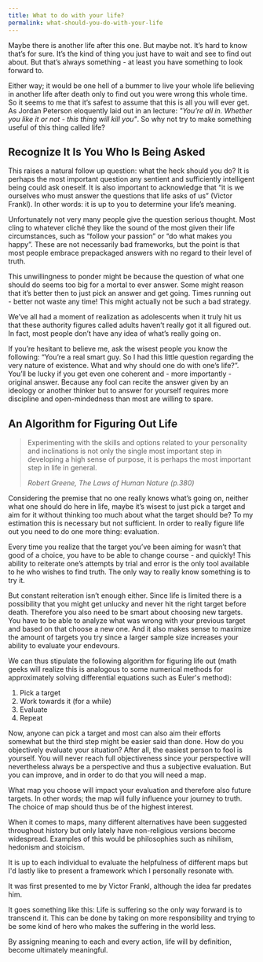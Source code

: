 ```yaml
---
title: What to do with your life?
permalink: what-should-you-do-with-your-life
---
```


Maybe there is another life after this one. But maybe not. It’s hard to know that’s for sure. It’s the kind of thing you just have to wait and see to find out about. But that’s always something - at least you have something to look forward to.

Either way; it would be one hell of a bummer to live your whole life believing in another life after death only to find out you were wrong this whole time. So it seems to me that it’s safest to assume that this is all you will ever get. As Jordan Peterson eloquently laid out in an lecture: _"You’re all in. Whether you like it or not - this thing will kill you"_. So why not try to make something useful of this thing called life?

## Recognize It Is You Who Is Being Asked

This raises a natural follow up question: what the heck should you do? It is perhaps the most important question any sentient and sufficiently intelligent being could ask oneself. It is also important to acknowledge that “it is we ourselves who must answer the questions that life asks of us” (Victor Frankl). In other words: it is up to you to determine your life’s meaning. 

Unfortunately not very many people give the question serious thought. Most cling to whatever cliché they like the sound of the most given their life circumstances, such as “follow your passion” or “do what makes you happy”. These are not necessarily bad frameworks, but the point is that most people embrace prepackaged answers with no regard to their level of truth. 

This unwillingness to ponder might be because the question of what one should do seems too big for a mortal to ever answer. Some might reason that it’s better then to just pick an answer and get going. Times running out - better not waste any time! This might actually not be such a bad strategy.

We’ve all had a moment of realization as adolescents when it truly hit us that these authority figures called adults haven’t really got it all figured out. In fact, most people don’t have any idea of what’s really going on.

If you’re hesitant to believe me, ask the wisest people you know the following: “You’re a real smart guy. So I had this little question regarding the very nature of existence. What and why should one do with one’s life?”. You’ll be lucky if you get even one coherent and - more importantly - original answer. Because any fool can recite the answer given by an ideology or another thinker but to answer for yourself requires more discipline and open-mindedness than most are willing to spare.

## An Algorithm for Figuring Out Life

> Experimenting with the skills and options related to your personality and inclinations is not only the single most important step in developing a high sense of purpose, it is perhaps the most important step in life in general.
>
> <cite>Robert Greene, The Laws of Human Nature (p.380)</cite>

Considering the premise that no one really knows what’s going on, neither what one should do here in life, maybe it’s wisest to just pick a target and aim for it without thinking too much about what the target should be? To my estimation this is necessary but not sufficient. In order to really figure life out you need to do one more thing: evaluation.

Every time you realize that the target you’ve been aiming for wasn’t that good of a choice, you have to be able to change course - and quickly! This ability to reiterate one’s attempts by trial and error is the only tool available to he who wishes to find truth. The only way to really know something is to try it. 

But constant reiteration isn’t enough either. Since life is limited there is a possibility that you might get unlucky and never hit the right target before death. Therefore you also need to be smart about choosing new targets. You have to be able to analyze what was wrong with your previous target and based on that choose a new one. And it also makes sense to maximize the amount of targets you try since a larger sample size increases your ability to evaluate your endevours.

We can thus stipulate the following algorithm for figuring life out (math geeks will realize this is analogous to some numerical methods for approximately solving differential equations such as Euler's method):

1. Pick a target
2. Work towards it (for a while)
3. Evaluate
4. Repeat

Now, anyone can pick a target and most can also aim their efforts somewhat but the third step might be easier said than done. How do you objectively evaluate your situation? After all, the easiest person to fool is yourself. You will never reach full objectiveness since your perspective will nevertheless always be a perspective and thus a subjective evaluation. But you can improve, and in order to do that you will need a map.

What map you choose will impact your evaluation and therefore also future targets. In other words; the map will fully influence your journey to truth. The choice of map should thus be of the highest interest. 

When it comes to maps, many different alternatives have been suggested throughout history but only lately have non-religious versions become widespread. Examples of this would be philosophies such as nihilism, hedonism and stoicism.

It is up to each individual to evaluate the helpfulness of different maps but I'd lastly like to present a framework which I personally resonate with. 

It was first presented to me by Victor Frankl, although the idea far predates him. 

It goes something like this: Life is suffering so the only way forward is to transcend it. This can be done by taking on more responsibility and trying to be some kind of hero who makes the suffering in the world less. 

By assigning meaning to each and every action, life will by definition, become ultimately meaningful.
